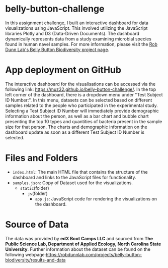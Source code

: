 # belly-button-challenge

In this assignment challenge, I built an interactive dashboard for data visualizations using JavaScript. This involved utilizing the JavaScript libraries Plotly and D3 (Data-Driven Documents). The dashboard dynamically represents data from a study examining microbial species found in human navel samples. For more information, please visit the [Rob Dunn Lab's Belly Button Biodiversity project page](https://robdunnlab.com/projects/belly-button-biodiversity).

# App deployment on GitHub
The interactive dashboard for the visualisations can be accessed via the following link: https://muz32.github.io/belly-button-challenge/.
In the top left corner of the dashboard, there is a dropdown menu under "Test Subject ID Number:". In this menu, datasets can be selected based on different samples related to the people who participated in the experimental study. Selecting a Test Subject ID Number will immediately provide demographic information about the person, as well as a bar chart and bubble chart presenting the top 10 types and quantities of bacteria present in the sample size for that person. The charts and demographic information on the dashboard update as soon as a different Test Subject ID Number is selected.

# Files and Folders
- `index.html`: The main HTML file that contains the structure of the dashboard and links to the JavaScript files for functionality.
- `samples.json`: Copy of Dataset used for the visualizations.
  - `static`(folder)
    - `js`(folder)
      - `app.js`: JavaScript code for rendering the visualizations on the dashboard.

# Source of Data
The data was provided by **edX Boot Camps LLC** and sourced from **The Public Science Lab, Department of Applied Ecology, North Carolina State University**.  Further information about the dataset can be found on the following webpage:https://robdunnlab.com/projects/belly-button-biodiversity/results-and-data

